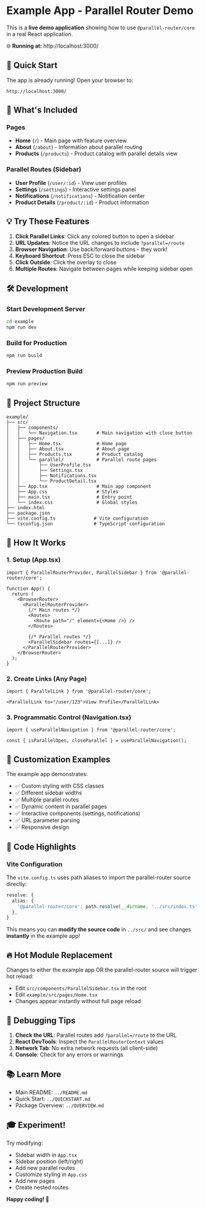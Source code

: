 # Example App - Parallel Router Demo

This is a **live demo application** showing how to use `@parallel-router/core` in a real React application.

🌐 **Running at:** http://localhost:3000/

## 🚀 Quick Start

The app is already running! Open your browser to:
```
http://localhost:3000/
```

## 🎯 What's Included

### Pages
- **Home** (`/`) - Main page with feature overview
- **About** (`/about`) - Information about parallel routing
- **Products** (`/products`) - Product catalog with parallel details view

### Parallel Routes (Sidebar)
- **User Profile** (`/user/:id`) - View user profiles
- **Settings** (`/settings`) - Interactive settings panel
- **Notifications** (`/notifications`) - Notification center
- **Product Details** (`/product/:id`) - Product information

## 💡 Try These Features

1. **Click Parallel Links**: Click any colored button to open a sidebar
2. **URL Updates**: Notice the URL changes to include `?parallel=/route`
3. **Browser Navigation**: Use back/forward buttons - they work!
4. **Keyboard Shortcut**: Press ESC to close the sidebar
5. **Click Outside**: Click the overlay to close
6. **Multiple Routes**: Navigate between pages while keeping sidebar open

## 🛠️ Development

### Start Development Server
```bash
cd example
npm run dev
```

### Build for Production
```bash
npm run build
```

### Preview Production Build
```bash
npm run preview
```

## 📁 Project Structure

```
example/
├── src/
│   ├── components/
│   │   └── Navigation.tsx       # Main navigation with close button
│   ├── pages/
│   │   ├── Home.tsx             # Home page
│   │   ├── About.tsx            # About page
│   │   ├── Products.tsx         # Product catalog
│   │   └── parallel/            # Parallel route pages
│   │       ├── UserProfile.tsx
│   │       ├── Settings.tsx
│   │       ├── Notifications.tsx
│   │       └── ProductDetail.tsx
│   ├── App.tsx                  # Main app component
│   ├── App.css                  # Styles
│   ├── main.tsx                 # Entry point
│   └── index.css                # Global styles
├── index.html
├── package.json
├── vite.config.ts              # Vite configuration
└── tsconfig.json               # TypeScript configuration

```

## 🔧 How It Works

### 1. Setup (App.tsx)
```tsx
import { ParallelRouterProvider, ParallelSidebar } from '@parallel-router/core';

function App() {
  return (
    <BrowserRouter>
      <ParallelRouterProvider>
        {/* Main routes */}
        <Routes>
          <Route path="/" element={<Home />} />
        </Routes>
        
        {/* Parallel routes */}
        <ParallelSidebar routes={[...]} />
      </ParallelRouterProvider>
    </BrowserRouter>
  );
}
```

### 2. Create Links (Any Page)
```tsx
import { ParallelLink } from '@parallel-router/core';

<ParallelLink to="/user/123">View Profile</ParallelLink>
```

### 3. Programmatic Control (Navigation.tsx)
```tsx
import { useParallelNavigation } from '@parallel-router/core';

const { isParallelOpen, closeParallel } = useParallelNavigation();
```

## 🎨 Customization Examples

The example app demonstrates:
- ✅ Custom styling with CSS classes
- ✅ Different sidebar widths
- ✅ Multiple parallel routes
- ✅ Dynamic content in parallel pages
- ✅ Interactive components (settings, notifications)
- ✅ URL parameter parsing
- ✅ Responsive design

## 📝 Code Highlights

### Vite Configuration
The `vite.config.ts` uses path aliases to import the parallel-router source directly:
```ts
resolve: {
  alias: {
    '@parallel-router/core': path.resolve(__dirname, '../src/index.ts'),
  },
}
```

This means you can **modify the source code** in `../src/` and see changes **instantly** in the example app!

## 🔥 Hot Module Replacement

Changes to either the example app OR the parallel-router source will trigger hot reload:
- Edit `src/components/ParallelSidebar.tsx` in the root
- Edit `example/src/pages/Home.tsx`
- Changes appear instantly without full page reload

## 🐛 Debugging Tips

1. **Check the URL**: Parallel routes add `?parallel=/route` to the URL
2. **React DevTools**: Inspect the `ParallelRouterContext` values
3. **Network Tab**: No extra network requests (all client-side)
4. **Console**: Check for any errors or warnings

## 📚 Learn More

- Main README: `../README.md`
- Quick Start: `../QUICKSTART.md`
- Package Overview: `../OVERVIEW.md`

## 🎓 Experiment!

Try modifying:
- Sidebar width in `App.tsx`
- Sidebar position (left/right)
- Add new parallel routes
- Customize styling in `App.css`
- Add new pages
- Create nested routes

**Happy coding! 🚀**
